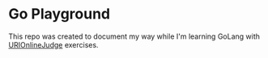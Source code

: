 # Go Playground

This repo was created to document my way while I'm learning GoLang with [URIOnlineJudge](https://www.urionlinejudge.com.br/judge/pt) exercises.
